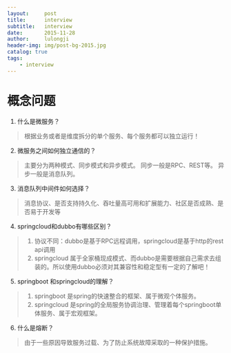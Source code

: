 ```yaml
---
layout:     post
title:      interview 
subtitle:   interview
date:       2015-11-28
author:     lulongji
header-img: img/post-bg-2015.jpg
catalog: true
tags:
    - interview
---
```


# 概念问题

1. 什么是微服务？
>  根据业务或者是维度拆分的单个服务、每个服务都可以独立运行！

2. 微服务之间如何独立通信的？
> 主要分为两种模式、同步模式和异步模式。  同步一般是RPC、REST等。  异步一般是消息队列。

3. 消息队列中间件如何选择？
> 消息协议、是否支持持久化、吞吐量高可用和扩展能力、社区是否成熟、是否易于开发等

4. springcloud和dubbo有哪些区别？
> 1. 协议不同：dubbo是基于RPC远程调用，springcloud是基于http的rest api调用
> 2. springcloud 属于全家桶现成模式、而dubbo是需要根据自己需求去组装的。所以使用dubbo必须对其兼容性和稳定型有一定的了解吧！

5. springboot 和springcloud的理解？
> 1. springboot 是spring的快速整合的框架、属于微观个体服务。
> 2. springcloud 是spring的全局服务协调治理、管理着每个springboot单体服务、属于宏观框架。

6. 什么是熔断？
> 由于一些原因导致服务过载、为了防止系统故障采取的一种保护措施。
> 






